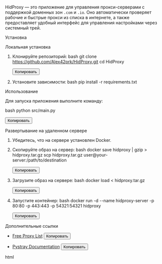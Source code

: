 HidProxy — это приложение для управления прокси-серверами с поддержкой доменных зон `.com` и `.io`. Оно автоматически проверяет рабочие и быстрые прокси из списка в интернете, а также предоставляет удобный интерфейс для управления настройками через системный трей.

Установка

Локальная установка

1. Клонируйте репозиторий:
   bash
   git clone https://github.com/Alex42prk/HidProxy.git
   cd HidProxy
   
   <button onclick="copyToClipboard('https://github.com/Alex42prk/HidProxy.git')">Копировать</button>

2. Установите зависимости:
   bash
   pip install -r requirements.txt
   
Использование

Для запуска приложения выполните команду:

bash
python src/main.py

<button onclick="copyToClipboard('python src/main.py')">Копировать</button>

Развертывание на удаленном сервере

1. Убедитесь, что на сервере установлен Docker.
2. Скопируйте образ на сервер:
   bash
   docker save hidproxy | gzip > hidproxy.tar.gz
   scp hidproxy.tar.gz user@your-server:/path/to/destination
   
   <button onclick="copyToClipboard('docker save hidproxy | gzip > hidproxy.tar.gz')">Копировать</button>

3. Загрузите образ на сервере:
   bash
   docker load < hidproxy.tar.gz
   
   <button onclick="copyToClipboard('docker load < hidproxy.tar.gz')">Копировать</button>

4. Запустите контейнер:
   bash
   docker run -d --name hidproxy-server -p 80:80 -p 443:443 -p 54321:54321 hidproxy
   
   <button onclick="copyToClipboard('docker run -d --name hidproxy-server -p 80:80 -p 443:443 -p 54321:54321 hidproxy')">Копировать</button>

Дополнительные ссылки

- [Free Proxy List](https://free-proxy-list.net/)
  <button onclick="copyToClipboard('https://free-proxy-list.net/')">Копировать</button>

- [Pystray Documentation](https://github.com/moses-palmer/pystray)
  <button onclick="copyToClipboard('https://github.com/moses-palmer/pystray')">Копировать</button>



html
<script>
function copyToClipboard(text) {
  navigator.clipboard.writeText(text).then(() => {
    alert("Скопировано: " + text);
  }).catch(err => {
    console.error("Ошибка копирования: ", err);
  });
}
</script>

